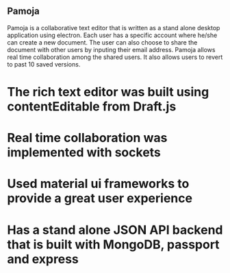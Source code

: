 ## Pamoja
 Pamoja is a collaborative text editor that is written as a stand alone desktop application using electron. Each user has a specific account where he/she can create a new document. The user can also choose to share the document with other users by inputing their email address. Pamoja allows real time collaboration among the shared users. It also allows users to revert to past 10 saved versions.
 
 
# The rich text editor was built using contentEditable from Draft.js
# Real time collaboration was implemented with sockets
# Used material ui frameworks to provide a great user experience
# Has a stand alone JSON API backend that is built with MongoDB, passport and express
